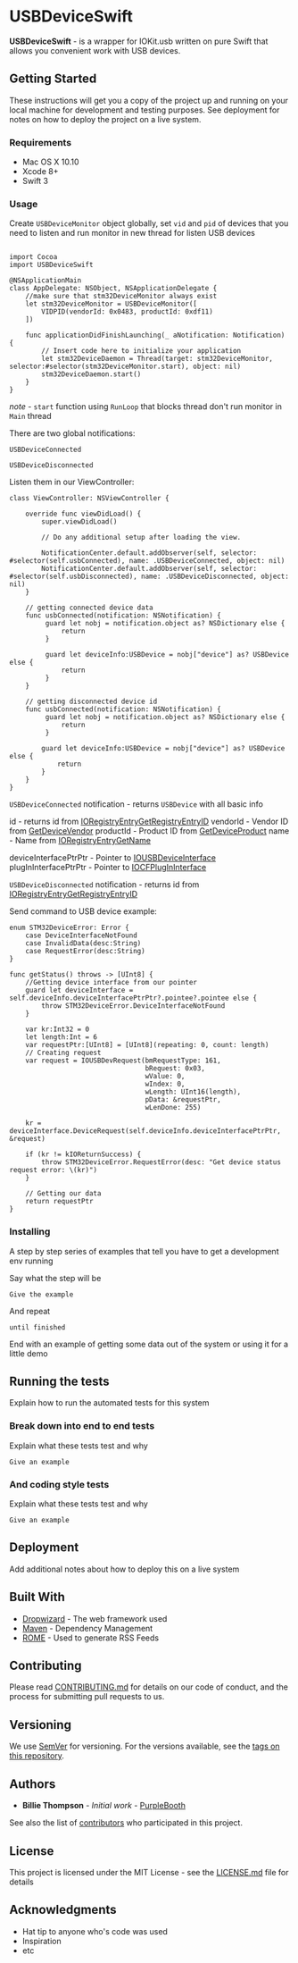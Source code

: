 # USBDeviceSwift

**USBDeviceSwift** - is a wrapper for IOKit.usb written on pure Swift that allows you convenient work with USB devices.

## Getting Started

These instructions will get you a copy of the project up and running on your local machine for development and testing purposes. See deployment for notes on how to deploy the project on a live system.

### Requirements

* Mac OS X 10.10
* Xcode 8+
* Swift 3

### Usage

Create `USBDeviceMonitor` object globally, set `vid` and `pid` of devices that you need to listen and run monitor in new thread for listen USB devices

```

import Cocoa
import USBDeviceSwift

@NSApplicationMain
class AppDelegate: NSObject, NSApplicationDelegate {
    //make sure that stm32DeviceMonitor always exist
    let stm32DeviceMonitor = USBDeviceMonitor([
        VIDPID(vendorId: 0x0483, productId: 0xdf11)
    ])

    func applicationDidFinishLaunching(_ aNotification: Notification) {
        // Insert code here to initialize your application
        let stm32DeviceDaemon = Thread(target: stm32DeviceMonitor, selector:#selector(stm32DeviceMonitor.start), object: nil)
        stm32DeviceDaemon.start()
    }
}

```

*note* - `start` function using `RunLoop` that blocks thread don't run monitor in `Main` thread

There are two global notifications:

```
USBDeviceConnected

USBDeviceDisconnected
```

Listen them in our ViewController:

```
class ViewController: NSViewController {

    override func viewDidLoad() {
        super.viewDidLoad()

        // Do any additional setup after loading the view.

        NotificationCenter.default.addObserver(self, selector: #selector(self.usbConnected), name: .USBDeviceConnected, object: nil)
        NotificationCenter.default.addObserver(self, selector: #selector(self.usbDisconnected), name: .USBDeviceDisconnected, object: nil)
    }

    // getting connected device data
    func usbConnected(notification: NSNotification) {
         guard let nobj = notification.object as? NSDictionary else {
             return
         }

         guard let deviceInfo:USBDevice = nobj["device"] as? USBDevice else {
             return
         }
    }

    // getting disconnected device id
    func usbConnected(notification: NSNotification) {
         guard let nobj = notification.object as? NSDictionary else {
             return
         }

        guard let deviceInfo:USBDevice = nobj["device"] as? USBDevice else {
            return
        }
    }
}
```

```USBDeviceConnected``` notification - returns `USBDevice` with all basic info

id - returns id from [IORegistryEntryGetRegistryEntryID](https://developer.apple.com/documentation/iokit/1514719-ioregistryentrygetregistryentryi)
vendorId - Vendor ID from [GetDeviceVendor](https://developer.apple.com/documentation/iokit/iousbinterfaceinterface800/1639594-getdevicevendor?preferredLanguage=occ)
productId -  Product ID from [GetDeviceProduct](https://developer.apple.com/documentation/iokit/iousbinterfaceinterface192/1558993-getdeviceproduct?language=objc)
name - Name from [IORegistryEntryGetName](https://developer.apple.com/documentation/iokit/1514323-ioregistryentrygetname?preferredLanguage=occ)

deviceInterfacePtrPtr - Pointer to [IOUSBDeviceInterface](https://developer.apple.com/documentation/iokit/iousbdeviceinterface?preferredLanguage=occ)
plugInInterfacePtrPtr - Pointer to [IOCFPlugInInterface](https://developer.apple.com/documentation/iokit/iocfplugininterface?language=objc)

```USBDeviceDisconnected``` notification - returns id from [IORegistryEntryGetRegistryEntryID](https://developer.apple.com/documentation/iokit/1514719-ioregistryentrygetregistryentryi)



Send command to USB device example:
```
enum STM32DeviceError: Error {
    case DeviceInterfaceNotFound
    case InvalidData(desc:String)
    case RequestError(desc:String)
}

func getStatus() throws -> [UInt8] {
    //Getting device interface from our pointer
    guard let deviceInterface = self.deviceInfo.deviceInterfacePtrPtr?.pointee?.pointee else {
        throw STM32DeviceError.DeviceInterfaceNotFound
    }

    var kr:Int32 = 0
    let length:Int = 6
    var requestPtr:[UInt8] = [UInt8](repeating: 0, count: length)
    // Creating request
    var request = IOUSBDevRequest(bmRequestType: 161,
                                  bRequest: 0x03,
                                  wValue: 0,
                                  wIndex: 0,
                                  wLength: UInt16(length),
                                  pData: &requestPtr,
                                  wLenDone: 255)

    kr = deviceInterface.DeviceRequest(self.deviceInfo.deviceInterfacePtrPtr, &request)

    if (kr != kIOReturnSuccess) {
        throw STM32DeviceError.RequestError(desc: "Get device status request error: \(kr)")
    }

    // Getting our data
    return requestPtr
}
```


### Installing

A step by step series of examples that tell you have to get a development env running

Say what the step will be

```
Give the example
```

And repeat

```
until finished
```

End with an example of getting some data out of the system or using it for a little demo

## Running the tests

Explain how to run the automated tests for this system

### Break down into end to end tests

Explain what these tests test and why

```
Give an example
```

### And coding style tests

Explain what these tests test and why

```
Give an example
```

## Deployment

Add additional notes about how to deploy this on a live system

## Built With

* [Dropwizard](http://www.dropwizard.io/1.0.2/docs/) - The web framework used
* [Maven](https://maven.apache.org/) - Dependency Management
* [ROME](https://rometools.github.io/rome/) - Used to generate RSS Feeds

## Contributing

Please read [CONTRIBUTING.md](https://gist.github.com/PurpleBooth/b24679402957c63ec426) for details on our code of conduct, and the process for submitting pull requests to us.

## Versioning

We use [SemVer](http://semver.org/) for versioning. For the versions available, see the [tags on this repository](https://github.com/your/project/tags). 

## Authors

* **Billie Thompson** - *Initial work* - [PurpleBooth](https://github.com/PurpleBooth)

See also the list of [contributors](https://github.com/your/project/contributors) who participated in this project.

## License

This project is licensed under the MIT License - see the [LICENSE.md](LICENSE.md) file for details

## Acknowledgments

* Hat tip to anyone who's code was used
* Inspiration
* etc

